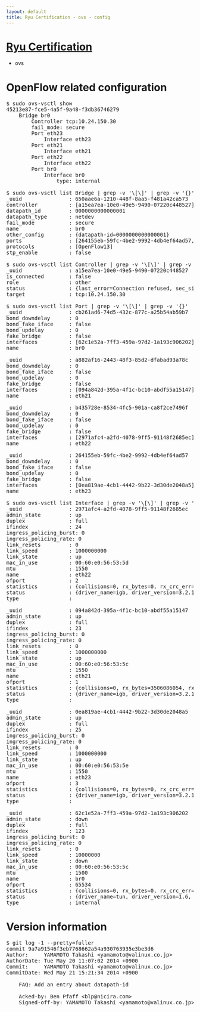 ```yaml
---
layout: default
title: Ryu Certification - ovs - config
---
```

# [Ryu Certification](http://osrg.github.io/ryu/certification.html)
* ovs 

# OpenFlow related configuration
<pre>
$ sudo ovs-vsctl show
45213e87-fce5-4a5f-9a48-f3db36746279
    Bridge br0
        Controller tcp:10.24.150.30
        fail_mode: secure
        Port eth23
            Interface eth23
        Port eth21
            Interface eth21
        Port eth22
            Interface eth22
        Port br0
            Interface br0
                type: internal

$ sudo ovs-vsctl list Bridge | grep -v '\[\]' | grep -v '{}'
_uuid               : 650aae6a-1210-448f-8aa5-f481a42ca573
controller          : [a15ea7ea-10e0-49e5-9490-07220c448527]
datapath_id         : 0000000000000001
datapath_type       : netdev
fail_mode           : secure
name                : br0
other_config        : {datapath-id=0000000000000001}
ports               : [264155eb-59fc-4be2-9992-4db4ef64ad57, a882af16-2443-48f3-85d2-dfabad93a78c, b435728e-8534-4fc5-901a-ca8f2ce7496f, cb261ad6-74d5-432c-877c-a25b54ab59b7]
protocols           : [OpenFlow13]
stp_enable          : false

$ sudo ovs-vsctl list Controller | grep -v '\[\]' | grep -v '{}'
_uuid               : a15ea7ea-10e0-49e5-9490-07220c448527
is_connected        : false
role                : other
status              : {last_error=Connection refused, sec_since_connect=567, sec_since_disconnect=4, state=BACKOFF}
target              : tcp:10.24.150.30

$ sudo ovs-vsctl list Port | grep -v '\[\]' | grep -v '{}'
_uuid               : cb261ad6-74d5-432c-877c-a25b54ab59b7
bond_downdelay      : 0
bond_fake_iface     : false
bond_updelay        : 0
fake_bridge         : false
interfaces          : [62c1e52a-7ff3-459a-97d2-1a193c906202]
name                : br0

_uuid               : a882af16-2443-48f3-85d2-dfabad93a78c
bond_downdelay      : 0
bond_fake_iface     : false
bond_updelay        : 0
fake_bridge         : false
interfaces          : [094a842d-395a-4f1c-bc10-abdf55a15147]
name                : eth21

_uuid               : b435728e-8534-4fc5-901a-ca8f2ce7496f
bond_downdelay      : 0
bond_fake_iface     : false
bond_updelay        : 0
fake_bridge         : false
interfaces          : [2971afc4-a2fd-4078-9ff5-91148f2685ec]
name                : eth22

_uuid               : 264155eb-59fc-4be2-9992-4db4ef64ad57
bond_downdelay      : 0
bond_fake_iface     : false
bond_updelay        : 0
fake_bridge         : false
interfaces          : [0ea819ae-4cb1-4442-9b22-3d30de2048a5]
name                : eth23

$ sudo ovs-vsctl list Interface | grep -v '\[\]' | grep -v '{}'
_uuid               : 2971afc4-a2fd-4078-9ff5-91148f2685ec
admin_state         : up
duplex              : full
ifindex             : 24
ingress_policing_burst: 0
ingress_policing_rate: 0
link_resets         : 0
link_speed          : 1000000000
link_state          : up
mac_in_use          : 00:60:e0:56:53:5d
mtu                 : 1550
name                : eth22
ofport              : 2
statistics          : {collisions=0, rx_bytes=0, rx_crc_err=0, rx_dropped=0, rx_errors=0, rx_frame_err=0, rx_over_err=0, rx_packets=0, tx_bytes=1376032646, tx_dropped=0, tx_errors=0, tx_packets=921109}
status              : {driver_name=igb, driver_version=3.2.10-k, firmware_version=2.10-9}
type                : 

_uuid               : 094a842d-395a-4f1c-bc10-abdf55a15147
admin_state         : up
duplex              : full
ifindex             : 23
ingress_policing_burst: 0
ingress_policing_rate: 0
link_resets         : 0
link_speed          : 1000000000
link_state          : up
mac_in_use          : 00:60:e0:56:53:5c
mtu                 : 1550
name                : eth21
ofport              : 1
statistics          : {collisions=0, rx_bytes=3506086054, rx_crc_err=0, rx_dropped=0, rx_errors=0, rx_frame_err=0, rx_over_err=0, rx_packets=2347355, tx_bytes=0, tx_dropped=0, tx_errors=0, tx_packets=0}
status              : {driver_name=igb, driver_version=3.2.10-k, firmware_version=2.10-9}
type                : 

_uuid               : 0ea819ae-4cb1-4442-9b22-3d30de2048a5
admin_state         : up
duplex              : full
ifindex             : 25
ingress_policing_burst: 0
ingress_policing_rate: 0
link_resets         : 0
link_speed          : 1000000000
link_state          : up
mac_in_use          : 00:60:e0:56:53:5e
mtu                 : 1550
name                : eth23
ofport              : 3
statistics          : {collisions=0, rx_bytes=0, rx_crc_err=0, rx_dropped=0, rx_errors=0, rx_frame_err=0, rx_over_err=0, rx_packets=0, tx_bytes=2480371500, tx_dropped=0, tx_errors=0, tx_packets=1653581}
status              : {driver_name=igb, driver_version=3.2.10-k, firmware_version=2.10-9}
type                : 

_uuid               : 62c1e52a-7ff3-459a-97d2-1a193c906202
admin_state         : down
duplex              : full
ifindex             : 123
ingress_policing_burst: 0
ingress_policing_rate: 0
link_resets         : 0
link_speed          : 10000000
link_state          : down
mac_in_use          : 00:60:e0:56:53:5c
mtu                 : 1500
name                : br0
ofport              : 65534
statistics          : {collisions=0, rx_bytes=0, rx_crc_err=0, rx_dropped=0, rx_errors=0, rx_frame_err=0, rx_over_err=0, rx_packets=0, tx_bytes=0, tx_dropped=0, tx_errors=0, tx_packets=0}
status              : {driver_name=tun, driver_version=1.6, firmware_version=N/A}
type                : internal
</pre>

# Version information
<pre>
$ git log -1 --pretty=fuller
commit 9a7a91546f3eb7768662a54a930763935e3be3d6
Author:     YAMAMOTO Takashi &lt;yamamoto@valinux.co.jp&gt;
AuthorDate: Tue May 20 11:07:02 2014 +0900
Commit:     YAMAMOTO Takashi &lt;yamamoto@valinux.co.jp&gt;
CommitDate: Wed May 21 15:21:34 2014 +0900

    FAQ: Add an entry about datapath-id
    
    Acked-by: Ben Pfaff &lt;blp@nicira.com&gt;
    Signed-off-by: YAMAMOTO Takashi &lt;yamamoto@valinux.co.jp&gt;
</pre>
